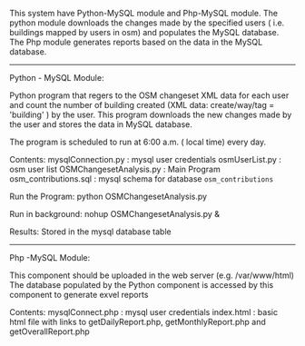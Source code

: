 
This system have Python-MySQL module and Php-MySQL module. The python module downloads 
the changes made by the specified users ( i.e. buildings mapped by users in osm) and populates the MySQL database.
The Php module generates reports based on the data in the MySQL database.

----------------------------------------------------------------------

Python - MySQL Module: 

Python program that regers to the OSM changeset XML data for each user 
and count the number of building created  (XML data: create/way/tag = 'building' ) by the user. 
This program downloads the new changes made by the user and stores the data in MySQL database.

The program is scheduled to run at 6:00 a.m. ( local time) every day.

Contents:
mysqlConnection.py : mysql user credentials
osmUserList.py : osm user list
OSMChangesetAnalysis.py : Main Program
osm_contributions.sql : mysql schema for database `osm_contributions`

Run the Program:
 python OSMChangesetAnalysis.py 

Run in background: 
 nohup OSMChangesetAnalysis.py &
 
Results:
	Stored in the mysql database table
	
----------------------------------------------------------------------
Php -MySQL Module:

This component should be uploaded in the web server (e.g. /var/www/html)
The database populated by the Python component is accessed by this component to generate exvel reports

Contents:
mysqlConnect.php : mysql user credentials 
index.html  : basic html file with links to getDailyReport.php, getMonthlyReport.php and getOverallReport.php


